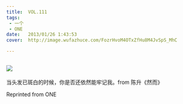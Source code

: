 ```yaml
---
title:	VOL.111
tags:
 - 一个
 - ONE
date:	2013/01/26 1:43:53
cover:	http://image.wufazhuce.com/FozrHvoM4OTxZfHu8M4JvSpS_MhC

---
```

![](http://image.wufazhuce.com/FozrHvoM4OTxZfHu8M4JvSpS_MhC)
---

当头发已斑白的时候，你是否还依然能牢记我。from 陈升《然而》
 
Reprinted from ONE
